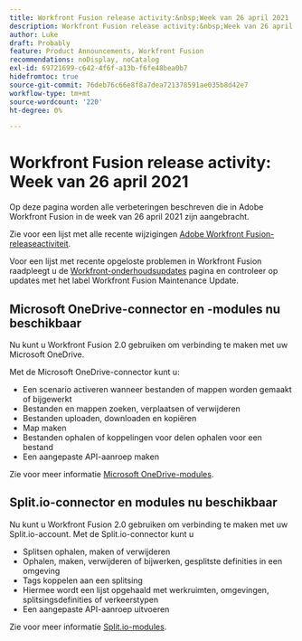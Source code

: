 ```yaml
---
title: Workfront Fusion release activity:&nbsp;Week van 26 april 2021
description: Workfront Fusion release activity:&nbsp;Week van 26 april 2021
author: Luke
draft: Probably
feature: Product Announcements, Workfront Fusion
recommendations: noDisplay, noCatalog
exl-id: 69721699-c642-4f6f-a13b-f6fe48bea0b7
hidefromtoc: true
source-git-commit: 76deb76c66e8f8a7dea721378591ae035b8d42e7
workflow-type: tm+mt
source-wordcount: '220'
ht-degree: 0%

---
```


# Workfront Fusion release activity: Week van 26 april 2021

Op deze pagina worden alle verbeteringen beschreven die in Adobe Workfront Fusion in de week van 26 april 2021 zijn aangebracht.

Zie voor een lijst met alle recente wijzigingen [Adobe Workfront Fusion-releaseactiviteit](../../../product-announcements/product-releases/fusion-release-activity/fusion-release-activity.md).

Voor een lijst met recente opgeloste problemen in Workfront Fusion raadpleegt u de [Workfront-onderhoudsupdates](https://experienceleague.adobe.com/docs/workfront-known-issues/releases/current-updates.html) pagina en controleer op updates met het label Workfront Fusion Maintenance Update.

## Microsoft OneDrive-connector en -modules nu beschikbaar

Nu kunt u Workfront Fusion 2.0 gebruiken om verbinding te maken met uw Microsoft OneDrive.

Met de Microsoft OneDrive-connector kunt u:

* Een scenario activeren wanneer bestanden of mappen worden gemaakt of bijgewerkt
* Bestanden en mappen zoeken, verplaatsen of verwijderen
* Bestanden uploaden, downloaden en kopiëren
* Map maken
* Bestanden ophalen of koppelingen voor delen ophalen voor een bestand
* Een aangepaste API-aanroep maken

Zie voor meer informatie [Microsoft OneDrive-modules](../../../workfront-fusion/apps-and-their-modules/microsoft-onedrive-modules.md).

## Split.io-connector en modules nu beschikbaar

Nu kunt u Workfront Fusion 2.0 gebruiken om verbinding te maken met uw Split.io-account. Met de Split.io-connector kunt u

* Splitsen ophalen, maken of verwijderen
* Ophalen, maken, verwijderen of bijwerken, gesplitste definities in een omgeving
* Tags koppelen aan een splitsing
* Hiermee wordt een lijst opgehaald met werkruimten, omgevingen, splitsingsdefinities of verkeerstypen
* Een aangepaste API-aanroep uitvoeren

Zie voor meer informatie [Split.io-modules](../../../workfront-fusion/apps-and-their-modules/split-io-modules.md).
